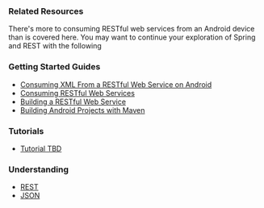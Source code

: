 ### Related Resources

There's more to consuming RESTful web services from an Android device than is covered here. You may want to continue your exploration of Spring and REST with the following

### Getting Started Guides

* [Consuming XML From a RESTful Web Service on Android][gs-consuming-rest-xml-android]
* [Consuming RESTful Web Services][gs-consuming-rest]
* [Building a RESTful Web Service][gs-rest-service]
* [Building Android Projects with Maven][gs-maven-android]

[gs-rest-service]: /guides/gs/rest-service/
[gs-consuming-rest]: /guides/gs/consuming-rest/
[gs-consuming-rest-xml-android]: /guides/gs/consuming-rest-xml-android/
[gs-maven-android]: /guides/gs/maven-android/

### Tutorials

* [Tutorial TBD][tut-tbd]

[tut-tbd]: /guides/tutorials/tbd

### Understanding

* [REST][u-rest]
* [JSON][u-json]

[u-rest]: /understanding/REST
[u-json]: /understanding/JSON

